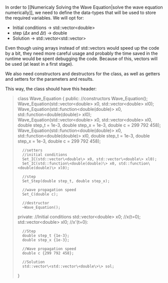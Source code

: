 In order to [[Numericaly Solving the Wave Equation|solve the wave equation numerically]], we need to define the data-types that will be used to store the required variables. We will opt for:

- Initial conditions -> std::vector\<double\>
- step ($\Delta x$ and $\Delta t$) -> double
- Solution -> std::vector\<std::vector\>

Even though using arrays instead of std::vectors would speed up the code by a bit, they need more careful usage and probably the time saved in the runtime would be spent debugging the code. Because of this, vectors will be used (at least in a first stage).

We also need constructors and destructors for the class, as well as getters and setters for the parameters and results.

This way, the class should have this header:

>class Wave_Equation {
>	public:
>		//constructors
>		Wave_Equation();
>		Wave_Equation(std::vector\<double\> x0, std::vector\<double\> xl0);
>		Wave_Equation(std::function\<double(double)\> x0, std::function\<double(double)\> xl0);
>		Wave_Equation(std::vector\<double\> x0, std::vector\<double\> xl0, double step_t = 1e-3, double step_x = 1e-3, double c = 299 792 458);
>		Wave_Equation(std::function\<double(double)\> x0, std::function\<double(double)\> xl0, double step_t = 1e-3, double step_x = 1e-3, double c = 299 792 458);
>		
>		//setters
>		//initial conditions
>		Set_IC(std::vector\<double\> x0, std::vector\<double\> xl0);
>		Set_IC(std::function\<double(double)\> x0, std::function\<double(double)\> xl0);
>		
>		//step
>		Set_Step(double step_t, double step_x);
>		
>		//wave propagation speed
>		Set_C(double c);
>		
>		//destructor
>		~Wave_Equation();
>		
>	private:
>		//Initial conditions
>		std::vector\<double\> x0; //x(t=0);
>		std::vector\<double\> xl0; //x'(t=0):
>		
>		//Step
>		double step_t {1e-3};
>		double step_x {1e-3};
>		
>		//Wave propagation speed
>		double c {299 792 458};
>		
>		//Solution
>		std::vector\<std::vector\<double\>\> sol;
>}